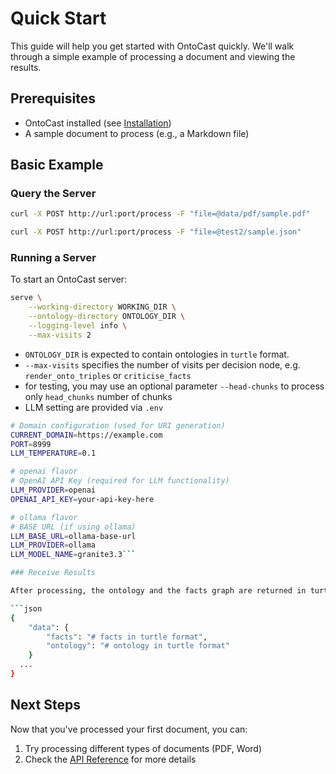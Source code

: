 # Quick Start

This guide will help you get started with OntoCast quickly. We'll walk through a simple example of processing a document and viewing the results.

## Prerequisites

- OntoCast installed (see [Installation](installation.md))
- A sample document to process (e.g., a Markdown file)

## Basic Example

### Query the Server

```bash
curl -X POST http://url:port/process -F "file=@data/pdf/sample.pdf"

curl -X POST http://url:port/process -F "file=@test2/sample.json"
```

### Running a Server

To start an OntoCast server:

```bash
serve \
    --working-directory WORKING_DIR \
    --ontology-directory ONTOLOGY_DIR \
    --logging-level info \
    --max-visits 2
```

- `ONTOLOGY_DIR` is expected to contain ontologies in `turtle` format.
- `--max-visits` specifies the number of visits per decision node, e.g. `render_onto_triples` or `criticise_facts`
- for testing, you may use an optional parameter `--head-chunks` to process only `head_chunks` number of chunks
- LLM setting are provided via `.env`

```sh
# Domain configuration (used for URI generation) 
CURRENT_DOMAIN=https://example.com
PORT=8999
LLM_TEMPERATURE=0.1

# openai flavor
# OpenAI API Key (required for LLM functionality)
LLM_PROVIDER=openai
OPENAI_API_KEY=your-api-key-here

# ollama flavor
# BASE URL (if using ollama)
LLM_BASE_URL=ollama-base-url
LLM_PROVIDER=ollama
LLM_MODEL_NAME=granite3.3```

### Receive Results

After processing, the ontology and the facts graph are returned in turtle format

```json
{
    "data": {
        "facts": "# facts in turtle format",
        "ontology": "# ontology in turtle format"
    }
  ...
}
```

## Next Steps

Now that you've processed your first document, you can:

1. Try processing different types of documents (PDF, Word)
2. Check the [API Reference](../reference/onto.md) for more details 